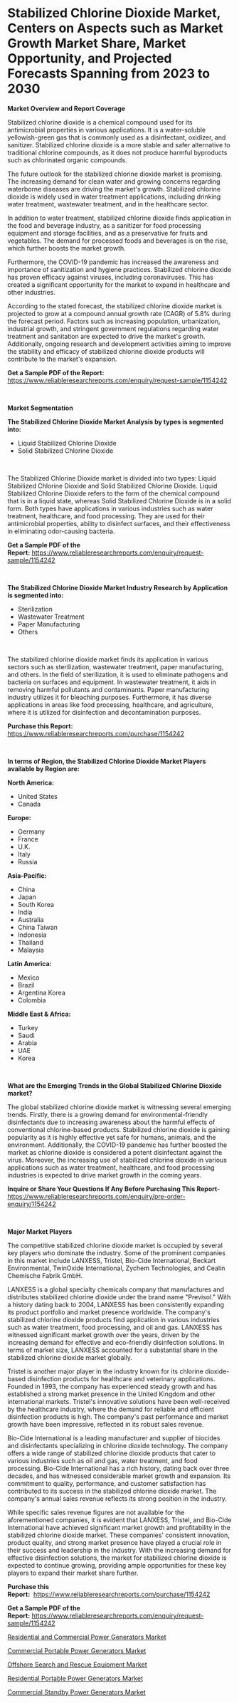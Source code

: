 <p><h1>Stabilized Chlorine Dioxide Market, Centers on Aspects such as Market Growth Market Share, Market Opportunity, and Projected Forecasts Spanning from 2023 to 2030</h1></p><p><strong>Market Overview and Report Coverage</strong></p>
<p><p>Stabilized chlorine dioxide is a chemical compound used for its antimicrobial properties in various applications. It is a water-soluble yellowish-green gas that is commonly used as a disinfectant, oxidizer, and sanitizer. Stabilized chlorine dioxide is a more stable and safer alternative to traditional chlorine compounds, as it does not produce harmful byproducts such as chlorinated organic compounds.</p><p>The future outlook for the stabilized chlorine dioxide market is promising. The increasing demand for clean water and growing concerns regarding waterborne diseases are driving the market's growth. Stabilized chlorine dioxide is widely used in water treatment applications, including drinking water treatment, wastewater treatment, and in the healthcare sector.</p><p>In addition to water treatment, stabilized chlorine dioxide finds application in the food and beverage industry, as a sanitizer for food processing equipment and storage facilities, and as a preservative for fruits and vegetables. The demand for processed foods and beverages is on the rise, which further boosts the market growth.</p><p>Furthermore, the COVID-19 pandemic has increased the awareness and importance of sanitization and hygiene practices. Stabilized chlorine dioxide has proven efficacy against viruses, including coronaviruses. This has created a significant opportunity for the market to expand in healthcare and other industries.</p><p>According to the stated forecast, the stabilized chlorine dioxide market is projected to grow at a compound annual growth rate (CAGR) of 5.8% during the forecast period. Factors such as increasing population, urbanization, industrial growth, and stringent government regulations regarding water treatment and sanitation are expected to drive the market's growth. Additionally, ongoing research and development activities aiming to improve the stability and efficacy of stabilized chlorine dioxide products will contribute to the market's expansion.</p></p>
<p><strong>Get a Sample PDF of the Report:</strong> <a href="https://www.reliableresearchreports.com/enquiry/request-sample/1154242">https://www.reliableresearchreports.com/enquiry/request-sample/1154242</a></p>
<p>&nbsp;</p>
<p><strong>Market Segmentation</strong></p>
<p><strong>The Stabilized Chlorine Dioxide Market Analysis by types is segmented into:</strong></p>
<p><ul><li>Liquid Stabilized Chlorine Dioxide</li><li>Solid Stabilized Chlorine Dioxide</li></ul></p>
<p>&nbsp;</p>
<p><p>The Stabilized Chlorine Dioxide market is divided into two types: Liquid Stabilized Chlorine Dioxide and Solid Stabilized Chlorine Dioxide. Liquid Stabilized Chlorine Dioxide refers to the form of the chemical compound that is in a liquid state, whereas Solid Stabilized Chlorine Dioxide is in a solid form. Both types have applications in various industries such as water treatment, healthcare, and food processing. They are used for their antimicrobial properties, ability to disinfect surfaces, and their effectiveness in eliminating odor-causing bacteria.</p></p>
<p><strong>Get a Sample PDF of the Report:</strong>&nbsp;<a href="https://www.reliableresearchreports.com/enquiry/request-sample/1154242">https://www.reliableresearchreports.com/enquiry/request-sample/1154242</a></p>
<p>&nbsp;</p>
<p><strong>The Stabilized Chlorine Dioxide Market Industry Research by Application is segmented into:</strong></p>
<p><ul><li>Sterilization</li><li>Wastewater Treatment</li><li>Paper Manufacturing</li><li>Others</li></ul></p>
<p>&nbsp;</p>
<p><p>The stabilized chlorine dioxide market finds its application in various sectors such as sterilization, wastewater treatment, paper manufacturing, and others. In the field of sterilization, it is used to eliminate pathogens and bacteria on surfaces and equipment. In wastewater treatment, it aids in removing harmful pollutants and contaminants. Paper manufacturing industry utilizes it for bleaching purposes. Furthermore, it has diverse applications in areas like food processing, healthcare, and agriculture, where it is utilized for disinfection and decontamination purposes.</p></p>
<p><strong>Purchase this Report:</strong>&nbsp; <a href="https://www.reliableresearchreports.com/purchase/1154242">https://www.reliableresearchreports.com/purchase/1154242</a></p>
<p>&nbsp;</p>
<p><strong>In terms of Region, the Stabilized Chlorine Dioxide Market Players available by Region are:</strong></p>
<p>
    <p> <strong> North America: </strong>
        <ul>
            <li>United States</li>
            <li>Canada</li>
        </ul>
        </p> 
    <p> <strong> Europe: </strong>
        <ul>
            <li>Germany</li>
            <li>France</li>
            <li>U.K.</li>
            <li>Italy</li>
            <li>Russia</li>
        </ul>
        </p> 
    <p> <strong> Asia-Pacific: </strong>
        <ul>
            <li>China</li>
            <li>Japan</li>
            <li>South Korea</li>
            <li>India</li>
            <li>Australia</li>
            <li>China Taiwan</li>
            <li>Indonesia</li>
            <li>Thailand</li>
            <li>Malaysia</li>
        </ul>
        </p> 
    <p> <strong> Latin America: </strong>
        <ul>
            <li>Mexico</li>
            <li>Brazil</li>
            <li>Argentina Korea</li>
            <li>Colombia</li>
        </ul>
        </p> 
    <p> <strong> Middle East & Africa: </strong>
        <ul>
            <li>Turkey</li>
            <li>Saudi</li>
            <li>Arabia</li>
            <li>UAE</li>
            <li>Korea</li>
        </ul>
    </p>
    </p>
<p>&nbsp;</p>
<p><strong>What are the Emerging Trends in the Global Stabilized Chlorine Dioxide market?</strong></p>
<p><p>The global stabilized chlorine dioxide market is witnessing several emerging trends. Firstly, there is a growing demand for environmental-friendly disinfectants due to increasing awareness about the harmful effects of conventional chlorine-based products. Stabilized chlorine dioxide is gaining popularity as it is highly effective yet safe for humans, animals, and the environment. Additionally, the COVID-19 pandemic has further boosted the market as chlorine dioxide is considered a potent disinfectant against the virus. Moreover, the increasing use of stabilized chlorine dioxide in various applications such as water treatment, healthcare, and food processing industries is expected to drive market growth in the coming years.</p></p>
<p><strong>Inquire or Share Your Questions If Any Before Purchasing This Report</strong>- <a href="https://www.reliableresearchreports.com/enquiry/pre-order-enquiry/1154242">https://www.reliableresearchreports.com/enquiry/pre-order-enquiry/1154242</a></p>
<p>&nbsp;</p>
<p><strong>Major Market Players</strong></p>
<p><p>The competitive stabilized chlorine dioxide market is occupied by several key players who dominate the industry. Some of the prominent companies in this market include LANXESS, Tristel, Bio-Cide International, Beckart Environmental, TwinOxide International, Zychem Technologies, and Cealin Chemische Fabrik GmbH.</p><p>LANXESS is a global specialty chemicals company that manufactures and distributes stabilized chlorine dioxide under the brand name "Previsol." With a history dating back to 2004, LANXESS has been consistently expanding its product portfolio and market presence worldwide. The company's stabilized chlorine dioxide products find application in various industries such as water treatment, food processing, and oil and gas. LANXESS has witnessed significant market growth over the years, driven by the increasing demand for effective and eco-friendly disinfection solutions. In terms of market size, LANXESS accounted for a substantial share in the stabilized chlorine dioxide market globally.</p><p>Tristel is another major player in the industry known for its chlorine dioxide-based disinfection products for healthcare and veterinary applications. Founded in 1993, the company has experienced steady growth and has established a strong market presence in the United Kingdom and other international markets. Tristel's innovative solutions have been well-received by the healthcare industry, where the demand for reliable and efficient disinfection products is high. The company's past performance and market growth have been impressive, reflected in its robust sales revenue.</p><p>Bio-Cide International is a leading manufacturer and supplier of biocides and disinfectants specializing in chlorine dioxide technology. The company offers a wide range of stabilized chlorine dioxide products that cater to various industries such as oil and gas, water treatment, and food processing. Bio-Cide International has a rich history, dating back over three decades, and has witnessed considerable market growth and expansion. Its commitment to quality, performance, and customer satisfaction has contributed to its success in the stabilized chlorine dioxide market. The company's annual sales revenue reflects its strong position in the industry.</p><p>While specific sales revenue figures are not available for the aforementioned companies, it is evident that LANXESS, Tristel, and Bio-Cide International have achieved significant market growth and profitability in the stabilized chlorine dioxide market. These companies' consistent innovation, product quality, and strong market presence have played a crucial role in their success and leadership in the industry. With the increasing demand for effective disinfection solutions, the market for stabilized chlorine dioxide is expected to continue growing, providing ample opportunities for these key players to expand their market share further.</p></p>
<p><strong>Purchase this Report:</strong>&nbsp;&nbsp;<a href="https://www.reliableresearchreports.com/purchase/1154242">https://www.reliableresearchreports.com/purchase/1154242</a></p>
<p></p>
<p><strong>Get a Sample PDF of the Report:</strong>&nbsp;<a href="https://www.reliableresearchreports.com/enquiry/request-sample/1154242">https://www.reliableresearchreports.com/enquiry/request-sample/1154242</a></p>
<p><p><a href="https://medium.com/@williammann19/residential-and-commercial-power-generators-market-analysis-and-sze-forecasted-for-period-from-2023-417808c692e8">Residential and Commercial Power Generators Market</a></p><p><a href="https://medium.com/@lacyquitzon/commercial-portable-power-generators-market-trends-and-market-analysis-forecasted-for-period-da753e4b0c66">Commercial Portable Power Generators Market</a></p><p><a href="https://medium.com/@nelsonhauck/offshore-search-and-rescue-equipment-market-comprehensive-assessment-by-type-application-and-fea845724b66">Offshore Search and Rescue Equipment Market</a></p><p><a href="https://medium.com/@erickasauer/residential-portable-power-generators-market-insight-market-trends-growth-forecasted-from-2023-0b215d496eb7">Residential Portable Power Generators Market</a></p><p><a href="https://medium.com/@vergiekunze/commercial-standby-power-generators-market-insights-into-market-cagr-market-trends-and-growth-e9e6930fd229">Commercial Standby Power Generators Market</a></p></p>